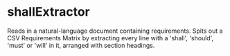 # shallExtractor
Reads in a natural-language document containing requirements. Spits out a CSV Requirements Matrix by extracting every line with a 'shall', 'should', 'must' or 'will' in it, arranged with section headings. 
